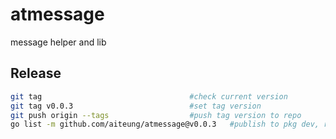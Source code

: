 # atmessage

message helper and lib

## Release

```sh
git tag                                 #check current version
git tag v0.0.3                          #set tag version
git push origin --tags                  #push tag version to repo
go list -m github.com/aiteung/atmessage@v0.0.3   #publish to pkg dev, replace ORG/URL with your repo URL
```
